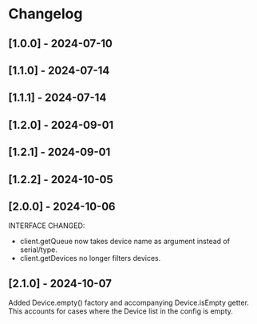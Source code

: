 # Changelog

## [1.0.0] - 2024-07-10

## [1.1.0] - 2024-07-14

## [1.1.1] - 2024-07-14

## [1.2.0] - 2024-09-01

## [1.2.1] - 2024-09-01

## [1.2.2] - 2024-10-05

## [2.0.0] - 2024-10-06

INTERFACE CHANGED:

- client.getQueue now takes device name as argument instead of serial/type.
- client.getDevices no longer filters devices.

## [2.1.0] - 2024-10-07

Added Device.empty() factory and accompanying Device.isEmpty getter.
This accounts for cases where the Device list in the config is empty.
